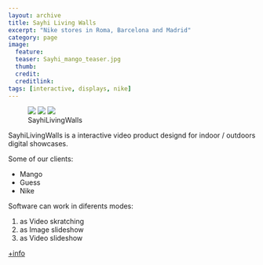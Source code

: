 ```yaml
---
layout: archive
title: Sayhi Living Walls
excerpt: "Nike stores in Roma, Barcelona and Madrid"
category: page
image: 
  feature: 
  teaser: Sayhi_mango_teaser.jpg
  thumb: 
  credit: 
  creditlink: 
tags: [interactive, displays, nike]
---
```


<figure class="third">
	<img src="https://farm8.staticflickr.com/7399/16502594262_1c3b51936d_z.jpg">
	<img src="https://farm8.staticflickr.com/7384/16502480562_3160aea815_z.jpg">
	<img src="https://farm8.staticflickr.com/7438/15883486073_d7460523f3_z.jpg">
	<figcaption>SayhiLivingWalls</figcaption>
</figure>

SayhiLivingWalls is a interactive video product designd for indoor / outdoors digital showcases.

Some of our clients:

- Mango
- Guess
- Nike

Software can work in diferents modes: 

1. as Video skratching 
2. as Image slideshow
3. as Video slideshow

[+info](http://www.sayhilivingwalls.com "Sayhilivingwalls")